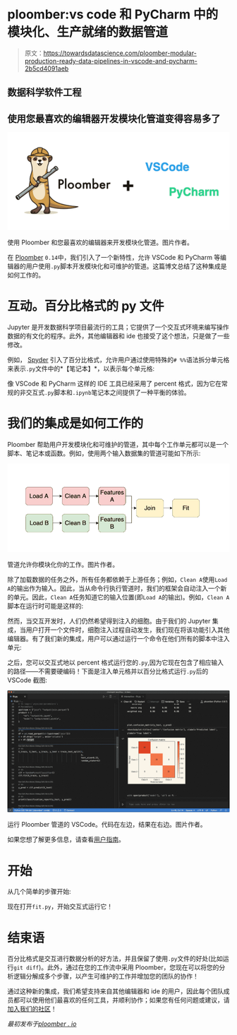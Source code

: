 # ploomber:vs code 和 PyCharm 中的模块化、生产就绪的数据管道

> 原文：<https://towardsdatascience.com/ploomber-modular-production-ready-data-pipelines-in-vscode-and-pycharm-2b5cd4091aeb>

## 数据科学软件工程

## 使用您最喜欢的编辑器开发模块化管道变得容易多了

![](img/e6bef3842b6b97b1a283803a473b06c2.png)

使用 Ploomber 和您最喜欢的编辑器来开发模块化管道。图片作者。

在 [Ploomber](https://github.com/ploomber/ploomber) `0.14`中，我们引入了一个新特性，允许 VSCode 和 PyCharm 等编辑器的用户使用`.py`脚本开发模块化和可维护的管道。这篇博文总结了这种集成是如何工作的。

# 互动。百分比格式的 py 文件

Jupyter 是开发数据科学项目最流行的工具；它提供了一个交互式环境来编写操作数据的有文化的程序。此外，其他编辑器和 ide 也接受了这个想法，只是做了一些修改。

例如， [Spyder](https://www.spyder-ide.org/) 引入了百分比格式，允许用户通过使用特殊的`# %%`语法拆分单元格来表示`.py`文件中的*【笔记本】*，以表示每个单元格:

像 VSCode 和 PyCharm 这样的 IDE 工具已经采用了 percent 格式，因为它在常规的非交互式`.py`脚本和`.ipynb`笔记本之间提供了一种平衡的体验。

# 我们的集成是如何工作的

Ploomber 帮助用户开发模块化和可维护的管道，其中每个工作单元都可以是一个脚本、笔记本或函数。例如，使用两个输入数据集的管道可能如下所示:

![](img/e4777ec106eced48552e57d6336c1433.png)

管道允许你模块化你的工作。图片作者。

除了加载数据的任务之外，所有任务都依赖于上游任务；例如，`Clean A`使用`Load A`的输出作为输入。因此，当从命令行执行管道时，我们的框架会自动注入一个新的单元。因此，`Clean A`任务知道它的输入位置(即`Load A`的输出)。例如，`Clean A`脚本在运行时可能是这样的:

然而，当交互开发时，人们仍然希望得到注入的细胞。由于我们的 Jupyter 集成，当用户打开一个文件时，细胞注入过程自动发生，我们现在将该功能引入其他编辑器。有了我们新的集成，用户可以通过运行一个命令在他们所有的脚本中注入单元:

之后，您可以交互式地以 percent 格式运行您的`.py`,因为它现在包含了相应输入的路径——不需要硬编码！下面是注入单元格并以百分比格式运行`.py`后的 VSCode 截图:

![](img/6136ce0ceb6b02e1247795d266ac6271.png)

运行 Ploomber 管道的 VSCode。代码在左边，结果在右边。图片作者。

如果您想了解更多信息，请查看[用户指南](https://docs.ploomber.io/en/latest/user-guide/editors.html)。

# 开始

从几个简单的步骤开始:

现在打开`fit.py`，开始交互式运行它！

# 结束语

百分比格式是交互进行数据分析的好方法，并且保留了使用`.py`文件的好处(比如运行`git diff`)。此外，通过在您的工作流中采用 Ploomber，您现在可以将您的分析逻辑分解成多个步骤，以产生可维护的工作并增加您的团队的协作！

通过这种新的集成，我们希望支持来自其他编辑器和 ide 的用户，因此每个团队成员都可以使用他们最喜欢的任何工具，并顺利协作；如果您有任何问题或建议，请[加入我们的社区](https://ploomber.io/community/)！

*最初发布于*[*ploomber . io*](https://ploomber.io/blog/vscode-pycharm/)